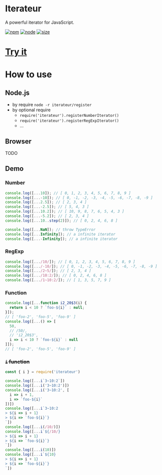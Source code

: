 # Iterateur

A powerful iterator for JavaScript.

[![npm][npm]][npm-url]
[![node][node]][node-url]
[![size][size]][size-url]

[//]: # ([![coverage][cover]][cover-url])
[//]: # ([![tests][tests]][tests-url])

# [Try it](https://github.io/iterateur)

# How to use

## Node.js

* by require `node -r iterateur/register`
* by optional require
  * `require('iterateur').registerNumberIterator()`
  * `require('iterateur').registerRegExpIterator()`
  * ...

## Browser

TODO

## Demo

### Number

```js
console.log([...10]); // [ 0, 1, 2, 3, 4, 5, 6, 7, 8, 9 ]
console.log([...-10]); // [ 0, -1, -2, -3, -4, -5, -6, -7, -8, -9 ]
console.log([...2.5]); // [ 2, 3, 4 ]
console.log([...-2.5]); // [ 5, 4, 3 ]
console.log([...10.2]); // [ 10, 9, 8, 7, 6, 5, 4, 3 ]
console.log([...-5.2]); // [ 2, 3, 4 ]
console.log([...10..step(2)]); // [ 0, 2, 4, 6, 8 ]

console.log([...NaN]); // throw TypeError
console.log([...Infinity]); // a infinite iterator
console.log([...-Infinity]); // a infinite iterator
```

### RegExp

```js
console.log([.../10/]); // [ 0, 1, 2, 3, 4, 5, 6, 7, 8, 9 ]
console.log([.../-10/]); // [ 0, -1, -2, -3, -4, -5, -6, -7, -8, -9 ]
console.log([.../2~5/]); // [ 2, 3, 4 ]
console.log([.../10:2/]); // [ 0, 2, 4, 6, 8 ]
console.log([.../1~10:2/]); // [ 1, 3, 5, 7, 9 ]
```

### Function

```js
console.log([...function i2_20$3(i) {
  return i < 10 ? `foo-${i}` : null;
}]);
// [ 'foo-2', 'foo-5', 'foo-9' ]
console.log([...() => [
  50,
  // /50/,
  // 'i2_20$3',
  i => i < 10 ? `foo-${i}` : null
]]);
// [ 'foo-2', 'foo-5', 'foo-9' ]
```

### ~~`i` function~~

```js
const { i } = require('iterateur')

console.log([...i`3~10:2`])
console.log([...i('3~10:2')])
console.log([...i('3~10:2', [
  i => i + 1,
  i => `foo-${i}`
])])
console.log([...i`3~10:2
> ${i => i + 1}
> ${i => `foo-${i}`}
`])
console.log([...i(/10/)])
console.log([...i`${/10/}
> ${i => i + 1}
> ${i => `foo-${i}`}
`])
console.log([...i(10)])
console.log([...i`${10}
> ${i => i + 1}
> ${i => `foo-${i}`}
`])
```

[npm]:       https://img.shields.io/npm/v/iterateur.svg
[npm-url]:   https://npmjs.com/package/iterateur
[node]:      https://img.shields.io/node/v/iterateur.svg
[node-url]:  https://nodejs.org
[tests]:     https://github.com/webpack-contrib/iterateur/workflows/iterateur/badge.svg
[tests-url]: https://github.com/webpack-contrib/iterateur/actions
[cover]:     https://codecov.io/gh/webpack-contrib/iterateur/branch/master/graph/badge.svg
[cover-url]: https://codecov.io/gh/webpack-contrib/iterateur
[size]:      https://packagephobia.now.sh/badge?p=iterateur
[size-url]:  https://packagephobia.now.sh/result?p=iterateur
